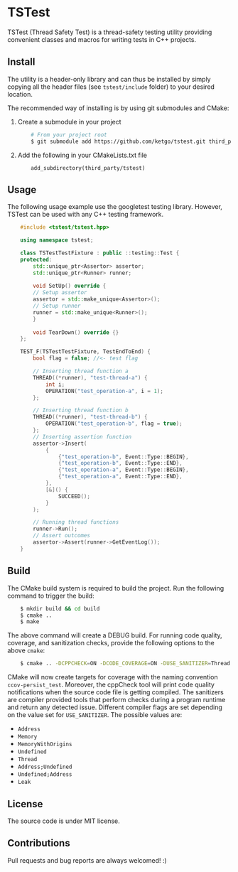 # TSTest

TSTest (Thread Safety Test) is a thread-safety testing utility providing convenient classes and macros for writing tests in C++ projects.


## Install

The utility is a header-only library and can thus be installed by simply copying all the header files (see `tstest/include` folder) to your desired location.

The recommended way of installing is by using git submodules and CMake:
1. Create a submodule in your project 
    ```bash
        # From your project root
        $ git submodule add https://github.com/ketgo/tstest.git third_party/tstest
    ```
2. Add the following in your CMakeLists.txt file
    ```
        add_subdirectory(third_party/tstest)
    ```

## Usage

The following usage example use the googletest testing library. However, TSTest can be used with any C++ testing framework.

```c++
    #include <tstest/tstest.hpp>

    using namespace tstest;

    class TSTestTestFixture : public ::testing::Test {
    protected:
        std::unique_ptr<Assertor> assertor;
        std::unique_ptr<Runner> runner;
        
        void SetUp() override {
        // Setup assertor
        assertor = std::make_unique<Assertor>();
        // Setup runner
        runner = std::make_unique<Runner>();
        }
        
        void TearDown() override {}
    };

    TEST_F(TSTestTestFixture, TestEndToEnd) {
        bool flag = false; //<- test flag

        // Inserting thread function a
        THREAD((*runner), "test-thread-a") {
            int i;
            OPERATION("test_operation-a", i = 1);
        };

        // Inserting thread function b
        THREAD((*runner), "test-thread-b") {
            OPERATION("test_operation-b", flag = true);
        };
        // Inserting assertion function
        assertor->Insert(
            {
                {"test_operation-b", Event::Type::BEGIN},
                {"test_operation-b", Event::Type::END},
                {"test_operation-a", Event::Type::BEGIN},
                {"test_operation-a", Event::Type::END},
            },
            [&]() {
                SUCCEED();
            }
        );

        // Running thread functions
        runner->Run();
        // Assert outcomes
        assertor->Assert(runner->GetEventLog());
    }
```

## Build

The CMake build system is required to build the project. Run the following command to trigger the build:
```bash
    $ mkdir build && cd build
    $ cmake ..
    $ make
```

The above command will create a DEBUG build. For running code quality, coverage, and sanitization checks, provide the following options to the above `cmake`:
```bash
    $ cmake .. -DCPPCHECK=ON -DCODE_COVERAGE=ON -DUSE_SANITIZER=Thread
```
CMake will now create targets for coverage with the naming convention `ccov-persist_test`. Moreover, the cppCheck tool will print code quality notifications when the source code file is getting compiled. The sanitizers are compiler provided tools that perform checks during a program runtime and return any detected issue. Different compiler flags are set depending on the value set for `USE_SANITIZER`. The possible values are:

- `Address`
- `Memory`
- `MemoryWithOrigins`
- `Undefined`
- `Thread`
- `Address;Undefined`
- `Undefined;Address`
- `Leak`

## License

The source code is under MIT license.

## Contributions

Pull requests and bug reports are always welcomed! :)
